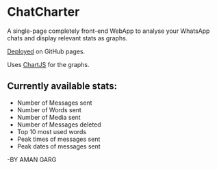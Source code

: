 # ChatCharter

A single-page completely front-end WebApp to analyse your WhatsApp chats and display relevant stats as graphs.  

[Deployed](https://github.com/gargaman001/WhatsApp-Chat-Analyser/) on GitHub pages.  

Uses [ChartJS](https://www.chartjs.org/) for the graphs.  

## Currently available stats:
- Number of Messages sent
- Number of Words sent
- Number of Media sent
- Number of Messages deleted
- Top 10 most used words
- Peak times of messages sent
- Peak dates of messages sent  

-BY AMAN GARG
